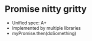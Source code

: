 Promise nitty gritty
=========

* Unified spec: A+
* Implemented by multiple libraries
* myPromise.then(doSomething)